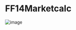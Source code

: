 # FF14Marketcalc

![image](https://user-images.githubusercontent.com/19362848/179385099-b704ecd3-9c38-488e-9bfb-e30e0cb0df60.png)
